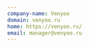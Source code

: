```yaml
---
company-name: Venyoo
domain: venyoo.ru
home: https://venyoo.ru/
email: manager@venyoo.ru
---
```




